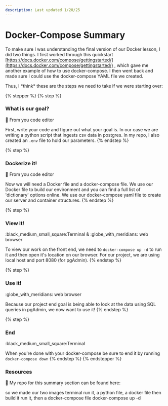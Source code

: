 ```yaml
---
description: Last updated 1/20/25
---
```


# Docker-Compose Summary

To make sure I was understanding the final version of our Docker lesson, I did two things. I first worked through this quickstart [https://docs.docker.com/compose/gettingstarted/](https://docs.docker.com/compose/gettingstarted/) , which gave me another example of how to use docker-compose. I then went back and made sure I could use the docker-compose YAML file we created.

Thus, I \*think\* these are the steps we need to take if we were starting over:

{% stepper %}
{% step %}
### What is our goal?

:pencil: From you code editor

First, write your code and figure out what your goal is. In our case we are writing a python script that ingests csv data in postgres. In my repo, I also created an `.env` file to hold our parameters.
{% endstep %}

{% step %}
### Dockerize it!

:pencil: From you code editor

Now we will need a Docker file and a docker-compose file. We use our Docker file to build our environment and you can find a full list of 'dictionary' options online. We use our docker-compose yaml file to create our server and container structures.&#x20;
{% endstep %}

{% step %}
### View it!

:black\_medium\_small\_square:Terminal & :globe\_with\_meridians: web browser

To view our work on the front end, we need to `docker-compose up -d` to run it and then open it's location on our browser. For our project, we are using local host and port 8080 (for pgAdmin).
{% endstep %}

{% step %}
### Use it!

:globe\_with\_meridians: web browser

Because our project end goal is being able to look at the data using SQL queries in pgAdmin, we now want to use it!&#x20;
{% endstep %}

{% step %}
### End

:black\_medium\_small\_square:Terminal

When you're done with your docker-compose be sure to end it by running `docker-compose down`
{% endstep %}
{% endstepper %}



### Resources

:scroll: My repo for this summary section can be found here:





so we made our two images terminal run it, a python file, a docker file then build it run it, then a docker-compose file docker-compose up -d
